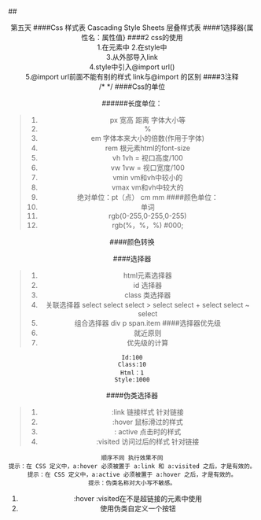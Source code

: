 ##<center>第五天
####Css 样式表
	Cascading Style Sheets  层叠样式表
####1选择器{属性名：属性值}
####2 css的使用  
	1.在元素中 
	2.在style中  
	3.从外部导入link  
	4.style中引入@import url()   
	5.@import url前面不能有别的样式
	link与@import 的区别
####3注释  
	/*  */
####Css的单位 

######长度单位：  
>1. px   宽高 距离 字体大小等
>1. % 
>1. em     字体本来大小的倍数(作用于字体)
>1. rem		根元素html的font-size
>1. vh   	1vh = 	视口高度/100
>1. vw   	1vw =	视口宽度/100 
>1. vmin    vm和vh中较小的
>1. vmax    vm和vh中较大的
>1. 绝对单位：pt（点）   cm   mm
####颜色单位：
>1. 单词   
>1. rgb(0-255,0-255,0-255)    
>1. rgb(%，%，%)  #000; 

####颜色转换

####选择器  
>1. html元素选择器
>1. id 选择器
>1. class 类选择器
>1. 关联选择器 select select   select > select  select + select     select ~ select
>1. 组合选择器 div p span.item 
####选择器优先级
>1. 就近原则
>1. 优先级的计算
	
	Id:100
	Class:10
	Html：1
	Style:1000
####伪类选择器
>1. :link   链接样式      针对链接
>1. :hover  鼠标滑过的样式  
>1. : active   点击时的样式
>1. :visited   访问过后的样式  针对链接
 	
	顺序不同 执行效果不同
	提示：在 CSS 定义中，a:hover 必须被置于 a:link 和 a:visited 之后，才是有效的。
	提示：在 CSS 定义中，a:active 必须被置于 a:hover 之后，才是有效的。
	提示：伪类名称对大小写不敏感。
1.   :hover  :visited在不是超链接的元素中使用
2.   使用伪类自定义一个按钮



